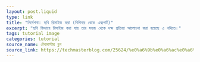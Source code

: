 ```yaml
---
layout: post.liquid
type: link
title: "নির্দেশনা: ছবি রিসাইজ করা (বিগিনার থেকে এক্সপার্ট)"
excerpt: "ছবি কিভাবে রিসাইজ করা যায় তার সহজ থেকে দক্ষ প্রক্রিয়া আলোচনা করা হয়েছে এ নথিতে।"
tags: tutorial image
categories: tutorial
source_name: টেকমাস্টার ব্লগ
source_link: https://techmasterblog.com/25624/%e0%a6%9b%e0%a6%ac%e0%a6%bf-%e0%a6%b0%e0%a6%bf%e0%a6%b8%e0%a6%be%e0%a6%87%e0%a6%9c-%e0%a6%b6%e0%a7%81%e0%a6%a8%e0%a7%8d%e0%a6%af-%e0%a6%97%e0%a7%81%e0%a6%b0%e0%a7%81
---
```


